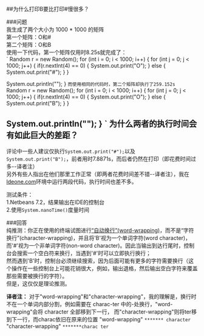##为什么打印B要比打印#慢很多？

###问题  
我生成了两个大小为 1000 * 1000 的矩阵  
第一个矩阵：O和#  
第二个矩阵：O和B  
使用一下代码，第一个矩阵仅用时8.25s就完成了：  
`
Random r = new Random();
for (int i = 0; i < 1000; i++) {
    for (int j = 0; j < 1000; j++) {
        if(r.nextInt(4) == 0) {
            System.out.print("O");
        } else {
            System.out.print("#");
        }
    }

   System.out.println("");
 }
`
而使用相同的代码时，第二个矩阵却执行了259.152s  
`
Random r = new Random();
for (int i = 0; i < 1000; i++) {
    for (int j = 0; j < 1000; j++) {
        if(r.nextInt(4) == 0) {
            System.out.print("O");
        } else {
            System.out.print("B");
        }
    }

   System.out.println("");
 }
` 
为什么两者的执行时间会有如此巨大的差距？   
---
评论中一些人建议仅执行`System.out.print("#");`以及`System.out.print("B");`，前者用时7.8871s，而后者仍然在打印（即花费时间过多--译者注）   
另外有些人指出在他们那里工作正常（即两者花费时间差不错--译者注），我在[Ideone.com](http://ideone.com/)环境中运行两段代码，执行时间也差不多。   

测试条件：   
1.Netbeans 7.2，结果输出在IDE的控制台   
2.使用`System.nanoTime()`度量时间   


###回答   
纯推测：你正在使用的终端试图进行[“自动换行”(word-wrapping)](http://en.wikipedia.org/wiki/Word_wrap)，而不是“字符换行”(character-wrapping)，并且将'B'视为一个单词字符(word character)，   
而'#'视为一个非单词字符(non-word character)。因此当输出到达行尾时，控制台会搜索一个空白符来换行，当遇到'#'时可以立即执行换行；   
然而遇到'B'时，控制台必须继续搜索，因为后面可能有更多的字符需要换行（这个操作在一些控制台上可能花销很大，例如，输出退格，然后输出空白字符来覆盖那些需要被换行的字符）。   
但是，这仅仅是理论推测。   


**译者注：**
对于"word-wrapping"和"character-wrapping"，我的理解是，换行时不在一个单词内部分割，例如需要在 charac-ter 中的-处换行，"word-wrapping"会将 character 全部移到下一行，
而"character-wrapping"则将ter移到下一行，而charac依旧在原来的位置
"word-wrapping"
`*******
character`
"character-wrapping"
`*******charac
ter`

